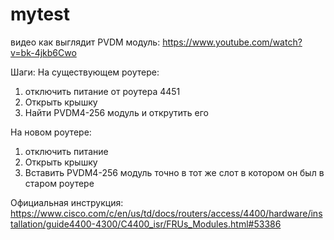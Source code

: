 # mytest
видео как выглядит PVDM модуль:
https://www.youtube.com/watch?v=bk-4jkb6Cwo

Шаги: 
На существующем роутере:
1) отключить питание от роутера 4451 
2) Открыть крышку
3) Найти PVDM4-256 модуль и открутить его



На новом роутере:
1) отключить питание
2) Открыть крышку
3) Вставить PVDM4-256 модуль точно в тот же слот в котором он был в старом роутере


Официальная инструкция:
https://www.cisco.com/c/en/us/td/docs/routers/access/4400/hardware/installation/guide4400-4300/C4400_isr/FRUs_Modules.html#53386
